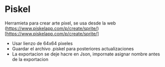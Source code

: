 # Piskel

Herramieta para crear arte pixel, se usa desde la web (https://www.piskelapp.com/p/create/sprite/)[https://www.piskelapp.com/p/create/sprite/]

- Usar lienzo de 64x64 pixeles
- Guardar el archivo .piskel para posteriores actualizaciones
- La exportacion se deje hacre en Json, impornate asignar nombre antes de la exportacion
